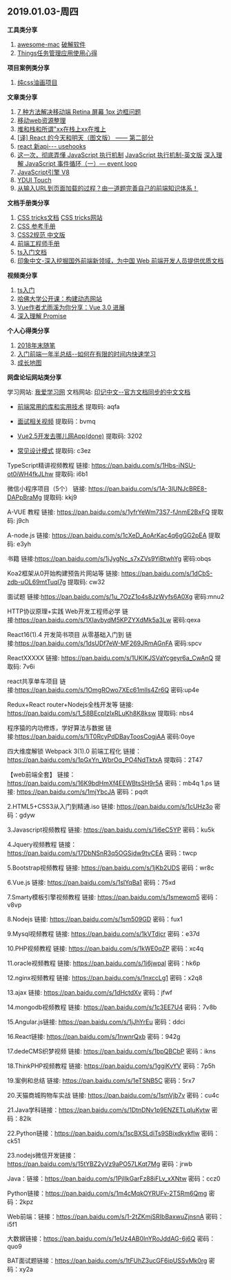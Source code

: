 ## 2019.01.03-周四

**工具类分享**

1. [awesome-mac](https://github.com/jaywcjlove/awesome-mac) [破解软件](https://xclient.info/) 
2. [Things任务管理应用使用心得](https://junk-bros.github.io/2018/12/29/Things%E4%BB%BB%E5%8A%A1%E7%AE%A1%E7%90%86%E5%BA%94%E7%94%A8%E4%BD%BF%E7%94%A8%E5%BF%83%E5%BE%97/)

**项目案例类分享**

1. [纯css油画项目](https://github.com/cyanharlow/purecss-francine)

**文章类分享**

1. [7 种方法解决移动端 Retina 屏幕 1px 边框问题](https://juejin.im/entry/584e427361ff4b006cd22c7c)
2. [移动web资源整理](http://www.cnblogs.com/PeunZhang/p/3407453.html)
3. [堆和栈和所谓"xx在栈上xx在堆上](https://gist.github.com/o2njxa05jsa/9eb5366c25331204c1f96d7227d16893)
4. [[译] React 的今天和明天（图文版） —— 第二部分](https://juejin.im/post/5bfccbf8f265da61407e97b5)
5. [react 新api--- usehooks](https://usehooks.com/?ref=producthunt)
6. [这一次，彻底弄懂 JavaScript 执行机制](https://juejin.im/post/59e85eebf265da430d571f89#comment) [JavaScript 执行机制-英文版](https://jakearchibald.com/2015/tasks-microtasks-queues-and-schedules/) [深入理解 JavaScript 事件循环（一）— event loop](https://www.cnblogs.com/dong-xu/p/7000163.html)
7. [JavaScript引擎 V8](http://note.youdao.com/noteshare?id=3d65d3f556f31a758151e889af3122d3)
8. [YDUI Touch](http://vue.ydui.org)
9. [从输入URL到页面加载的过程？由一道题完善自己的前端知识体系！](https://mp.weixin.qq.com/s/qMsf4DcMhn2cf0fXC-PLVA)


**文档手册类分享**

1. [CSS tricks文档](https://lhammer.cn/You-need-to-know-css/#/zh-cn/)  [CSS tricks网站](https://css-tricks.com/archives/)
2. [CSS 参考手册](https://www.css88.com/book/css/)
3. [CSS2规范 中文版](http://www.ayqy.net/doc/css2-1/cover.html)
4. [前端工程师手册](https://leohxj.gitbooks.io/front-end-database/preference/develop-and-deploy.html)
5. [ts入门文档](https://ts.xcatliu.com)
6. [印象中文-深入挖掘国外前端新领域，为中国 Web 前端开发人员提供优质文档](https://docschina.org)


**视频类分享**

1. [ts入门](https://scrimba.com/playlist/pKwrCg)
2. [哈佛大学公开课：构建动态网站](http://open.163.com/special/opencourse/buildingdynamicwebsites.html)
3. [Vue作者尤雨溪为你分享：Vue 3.0 进展](https://mp.weixin.qq.com/s/l2qz0y4k8EeB1AuIIfAzSw)
4. [深入理解 Promise](https://egghead.io/courses/javascript-promises-in-depth)

**个人心得类分享**

1. [2018年末随笔](https://www.yuque.com/docs/share/3d7267c8-135d-435a-86c5-99368ec5cba0?from=timeline&isappinstalled=0)
2. [入门前端一年半总结--如何在有限的时间内快速学习](https://juejin.im/post/5c2d6fb46fb9a049cd54504e)
3. [成长地图](https://lienjack.github.io/Blog/knowledge/learn/)

**网盘论坛网站类分享**

学习网站: [我爱学习网](http://www.52studyit.com)
文档网站: [印记中文--官方文档同步的中文文档](https://docschina.org)

* [前端常用的库和实用技术](https://pan.baidu.com/s/1tjAeaWj5Q61aYE4KFC2iEA) 提取码: aqfa 

* [面试相关视频](https://pan.baidu.com/s/1WwmrQ0z4I5UM35_JKEIHyw) 提取码：bvmq

* [Vue2.5开发去哪儿网App(done)](https://pan.baidu.com/s/1chVWwF5HdYhShCYEitvmNA) 提取码: 3202

* [常见设计模式](https://pan.baidu.com/s/1Qsmsp0zqT6fDpZM8ilWosQ) 提取码: c3ez   

TypeScript精讲视频教程
链接: https://pan.baidu.com/s/1Hbs-iNSU-ot0iWH4fkJLhw 提取码: i6b1

微信小程序项目（5个）
链接: https://pan.baidu.com/s/1A-3lUNJcBRE8-DAPpBraMg 提取码: kkj9

A-VUE 教程
链接: https://pan.baidu.com/s/1yfrYeWm73S7-fJnmE2BxFQ 提取码: j9ch 

A-node.js
链接: https://pan.baidu.com/s/1cXeD_AoArKac4q6gGG2pEA 提取码: e3yh

书籍
链接:https://pan.baidu.com/s/1jJygNc_s7xZVs9YiBtwhYg  密码:obqs

Koa2框架从0开始构建预告片网站等
链接: https://pan.baidu.com/s/1dCbS-zdb-uOL69mtTuqI7g 提取码: cw32

面试题
链接:https://pan.baidu.com/s/1u_7OzZ1o4s8JzWyfs6A0Xg  密码:mnu2

HTTP协议原理+实践 Web开发工程师必学
链接:https://pan.baidu.com/s/1XIavbydM5KPZYXdMk5a3Lw  密码:qexa

React16(1).4 开发简书项目 从零基础入门到
链接:https://pan.baidu.com/s/1dsUDf7eW-MF269JRmAGnFA  密码:spcv

ReactXXXXX
链接: https://pan.baidu.com/s/1UKIKJSVaYcgeyr6a_CwAnQ 提取码: 7v6i

react共享单车项目
链接:https://pan.baidu.com/s/1OmgROwo7XEc61mlls4Zr6Q  密码:up4e

Redux+React router+Nodejs全栈开发等
链接: https://pan.baidu.com/s/1_58BEcpIzIxRLuKh8K8ksw 提取码: nbs4

程序猿的内功修炼，学好算法与数据
链接:https://pan.baidu.com/s/1iT0RcyPdDBayToosCogjAA  密码:0oye

四大维度解锁 Webpack 3(1).0 前端工程化
链接：https://pan.baidu.com/s/1pGxYn_WbrOq_PO4NdTktxA 提取码：2T47

【web前端全套】
链接：https://pan.baidu.com/s/16K9bdHmXf4EEWBtsSH9r5A 密码：mb4q
1.ps 链接: 
https://pan.baidu.com/s/1mjYbcJA
密码：pqdt

2.HTML5+CSS3从入门到精通.iso 链接:
https://pan.baidu.com/s/1cUHz3o
密码：gdyw

3.Javascript视频教程 链接: https://pan.baidu.com/s/1i6eC5YP
密码：ku5k

4.Jquery视频教程 链接：https://pan.baidu.com/s/17DbNSnR3q5OGSjdw9tvCEA 
密码：twcp

5.Bootstrap视频教程 链接: https://pan.baidu.com/s/1jKb2UDS
密码：wr8c

6.Vue.js 链接: 
https://pan.baidu.com/s/1slYqBa1
密码：75xd

7.Smarty模板引擎视频教程 链接: https://pan.baidu.com/s/1smewom5
密码：v8vp

8.Nodejs 链接: https://pan.baidu.com/s/1sm509GD
密码：fux1

9.Mysql视频教程 链接: https://pan.baidu.com/s/1kVTdjcr
密码：e37d

10.PHP视频教程 链接: https://pan.baidu.com/s/1kWE0qZP
密码：xc4q

11.oracle视频教程 链接: https://pan.baidu.com/s/1i6jwpal
密码：hk6p

12.nginx视频教程 链接: https://pan.baidu.com/s/1nxccLg1
密码：x2q8

13.ajax 链接:
 https://pan.baidu.com/s/1dHctdXv
密码：jfwf

14.mongodb视频教程 链接: https://pan.baidu.com/s/1c3EE7U4
密码：7v8b

15.Angular.js链接: https://pan.baidu.com/s/1jJhYrEu
密码：ddci

16.React链接: 
https://pan.baidu.com/s/1nwnrQxb
密码：942g

17.dedeCMS织梦视频 链接: https://pan.baidu.com/s/1bpQBCbP
密码：ikns

18.ThinkPHP视频教程 链接: https://pan.baidu.com/s/1ggiKvYV
密码：7p5h

19.案例和总结 链接: https://pan.baidu.com/s/1eTSNB5C
密码：5rx7

20.天猫商城购物车实战 链接: https://pan.baidu.com/s/1smVjb7v
密码：cu4c

21.Java学科链接：https://pan.baidu.com/s/1DtnDNv1p9ENZETLqIuKytw
 密码：82lk

22.Python链接：https://pan.baidu.com/s/1scBXSLdiTs9SBixdkykflw 
密码：ck51

23.nodejs微信开发链接：https://pan.baidu.com/s/15tYBZ2yVz9aPO57LKqt7Mg 
密码：jrwb

Java：链接：https://pan.baidu.com/s/1PjlIkGarFz88iFLv_xXNtw 密码：ccz0

Python链接：https://pan.baidu.com/s/1m4cMqkOYRUFv-2T5Rm6Qmg 密码：2kpz

Web前端：链接：https://pan.baidu.com/s/1-2tZKmjSRIbBaxwuZjnsnA 密码：i5f1

大数据链接：https://pan.baidu.com/s/1eUz4AB0InYRoJddAG-6j6Q 密码：quo9

BAT面试题链接：https://pan.baidu.com/s/1tFUhZ3ucGF6ipUSSvMk0rg 密码：xy2a
